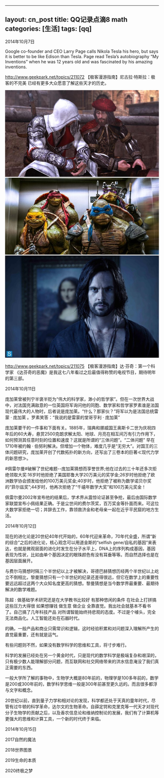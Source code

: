 -------------
layout: cn_post
title: QQ记录点滴8 math
categories: [生活]
tags: [qq]
---

2014年10月7日

Google co-founder and CEO Larry Page calls Nikola Tesla his hero, but says it is better to be like Edison than Tesla. Page read Tesla’s autobiography “My Inventions” when he was 12 years old and was fascinated by his amazing inventions.

http://www.geekpark.net/topics/211072 【极客漫游指南】尼古拉·特斯拉：极客的不完美 已经有更多大众愿意了解这些天才的历史。

![dafenqi](/images/2014-10-qq-dafenqi.jpg) ![dafenqi2](/images/2014-10-qq-dafenqi2.jpg) ![dafenqi3](/images/2014-10-qq-dafenqi3.jpg)

http://www.geekpark.net/topics/211075 【极客漫游指南】达·芬奇：第一个科学家 《达芬奇的恶魔》是我这七八年看过之后最值得称赞的电视节目，期待明年的第三部。

2014年10月11日

庞加莱曾被列宁半褒半贬为“伟大的科学家，渺小的哲学家”。但在一次世界大战中，对法国充满敌意的一位英国将军询问他的同胞、数学家和哲学家罗素谁是法国现代最伟大的人物时，后者说是庞加莱。“什么？那家伙？”将军以为是法国总统雷蒙 · 庞加莱 。罗素笑答：“我说的是雷蒙的堂哥亨利 · 庞加莱”

庞加莱要干的一件事和下面有关。1885年，瑞典和挪威国王奥斯卡二世为庆祝四年后的60大寿，悬赏2500克朗求解太阳、地球、月亮在相互间万有引力作用下，如何预测其任意时刻的位置和速度？这就是所谓的“三体问题”。“二体问题” 早在1710年被约翰 · 伯努利解决。但增加一个物体，难度几乎是“无穷大”。对国王的三体问题研究，庞加莱开创了代数拓扑的新方向，还写出了三卷本的巨著≪现代力学的新思想≫。

#佩雷尔曼#破解了世纪难题--庞加莱猜想而享誉世界;他在过去的三十年还多次拒绝领取大奖:16岁时他拒绝了美国耶鲁大学20万美元的奖学金;26岁时他拒绝了欧洲数学协会颁发给他的100万美元奖金;40岁时，他拒绝了被称为数学诺贝尔奖的“菲尔兹奖”;44岁时，他再次拒绝了“千禧年数学大奖”和100万美元奖金！

佩雷尔曼2002年宣布他的结果后，学术界从震惊论证甚至争抢，最后由国际数学家联盟宣布小佩结果正确。于是尘世间的费尔茨奖，百万奖金等扑面而来。可这位大数学家拒绝一切；并辞去工作，靠领救济金和老母亲一起在近乎平民窟的地方生活。

2014年10月12日

现在的进化论是20世纪40年代开始的，60年代迎来革命，70年代全盛，所谓“新的综合”之后的进化论，核心观念可以用道金斯的“selfish gene/自私的基因”来表达，也就是微观层面的进化时发生在分子水平上，DNA上的序列构成基因，基因表现为性状，比如由单个基因决定的眼珠颜色有没有耳垂等等。而自然选择也是在基因层面展开。

与费尔马猜想时隔三个半世纪以上才被解决，哥德巴赫猜想历经两个半世纪以上屹立不倒相比，黎曼猜想只有一个半世纪的纪录还差得很远，但它在数学上的重要性要远远超过这两个大众知名度更高的猜想。黎曼猜想是当今数学界最重要、最期待解决的数学难题。

陈超 : 做基础学术研究还是在大学教书比较好 有那种悠闲的条件 在社会上打拼搞这些压力大得很 如果想赚钱 做生意 做企业 全靠直觉。我出社会就基本不看书了。自己搞了几年科技产品 对所谓智能始终持悲观的态度。不过是个噱头，完全无法商品化。人工智能还处在石器时代。

的确，一般产品和商业只需常识和逻辑，这时经验积累和对问题深入理解所产生的直觉最重要，还有就是运气。

有些问题则不然，如果没有数学科学的思维和工具，将寸步难行。

科学的发展已经处在另一个黄金时代，只是现代的数学科学是极端复杂和艰深的，只有极少数人能理解部分问题，而互联网和社交网络带来的洪水信息淹没了我们真正需要的东西。

一般大学所了解的事物中，生物学大概是80年前的，物理学是100多年前的，数学是200或300年前的，数学科学思维一般是300年前甚至更久远的。而且很多都浮与文字和概念。

20世纪以前，直到量子力学和相对论的发现，科学都还处于天真的童年时代，尽管有过牛顿的科学革命，达尔文的生物革命。自薛定锷和克里克等一代天才对现代分子生物学的贡献之后，以及香农信息论和维纳控制论的发展，我们有了计算机等更强大的思维和计算工具，一个新的时代终于来临。

2014年10月15日

2017自然的魔法

2018世界图景

2019生命的本质

2020终极之梦
